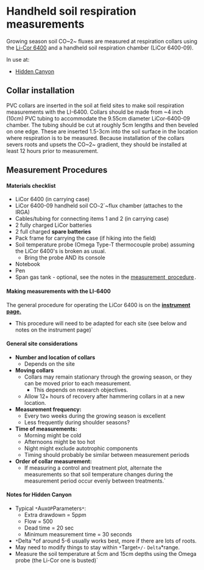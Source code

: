 # Handheld soil respiration measurements

Growing season soil CO~2~ fluxes are measured at respiration collars
using the [Li-Cor 6400](instruments:li-6400) and a handheld
soil respiration chamber (LiCor 6400-09).

In use at:

* [Hidden Canyon](hc_ecohydrology:soilresplog_1)

## Collar installation

PVC collars are inserted in the soil at field sites to make soil
respiration measurements with the LI-6400. Collars should be made from
\~4 inch (10cm) PVC tubing to accommodate the 9.55cm diameter
LiCor-6400-09 chamber. The tubing should be cut at roughly 5cm lengths
and then beveled on one edge. These are inserted 1.5-3cm into the soil
surface in the location where respiration is to be measured. Because
installation of the collars severs roots and upsets the CO~2~ gradient,
they should be installed at least 12 hours prior to measurement.

## Measurement Procedures

#### Materials checklist

- LiCor 6400 (in carrying case)
- LiCor 6400-09 handheld soil CO`~`2`~flux chamber (attaches to the IRGA)
- Cables/tubing for connecting items 1 and 2 (in carrying case)
- 2 fully charged LiCor batteries
- 2 full charged **spare batteries**
- Pack frame for carrying the case (if hiking into the field)
- Soil temperature probe (Omega Type-T thermocouple probe) assuming the LiCor 6400's is broken as usual.
  - Bring the probe AND its console
- Notebook
- Pen
- Span gas tank - optional, see the notes in the [measurement`
`procedure](instruments:li-6400)`.`

#### Making measurements with the LI-6400

The general procedure for operating the LiCor 6400 is on the
**[instrument page.](instruments:li-6400)**

* This procedure will need to be adapted for each site (see below and notes on the instrument page)`

#### General site considerations

* **Number and location of collars**
  * Depends on the site
* **Moving collars**
  * Collars may remain stationary through the growing season, or they can be moved prior to each measurement.
    * This depends on research objectives.
  * Allow 12+ hours of recovery after hammering collars in at a new location.
* **Measurement frequency:**
  * Every two weeks during the growing season is excellent
  * Less frequently during shoulder seasons?
* **Time of measurements:**
  * Morning might be cold
  * Afternoons might be too hot
  * Night might exclude autotrophic components
  * Timing should probably be similar between measurement periods
* **Order of collar measurement:**
  * If measuring a control and treatment plot, alternate the measurements so that soil temperature changes during the measurement period occur evenly between treatments.`

#### Notes for Hidden Canyon

* Typical `*`Aux`OP`Parameters`*`:
  * Extra drawdown = 5ppm
  * Flow = 500
  * Dead time = 20 sec
  * Minimum measurement time = 30 seconds
* `*`Delta`*of around 5-6 usually works best, more if there are lots of roots.
* May need to modify things to stay within `*`Target`+/-`
`Delta`*range.
* Measure the soil temperature at 5cm and 15cm depths using the Omega probe (the Li-Cor one is busted)`
